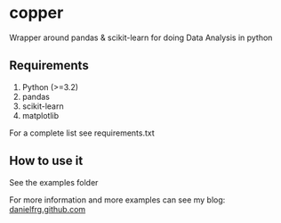 copper
======

Wrapper around pandas & scikit-learn for doing Data Analysis in python

Requirements
------------

1. Python (>=3.2)
2. pandas
3. scikit-learn
4. matplotlib

For a complete list see requirements.txt

How to use it
-------------

See the examples folder

For more information and more examples can see my blog: [danielfrg.github.com](danielfrg.github.com)
